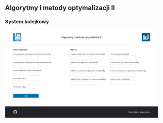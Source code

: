 ## Algorytmy i metody optymalizacji II

### System kolejkowy

![](/frontend/src/assets/images/project.png)
